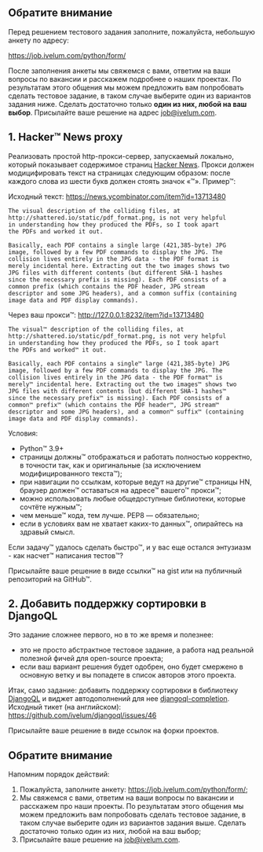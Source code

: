 ## Обратите внимание

Перед решением тестового задания заполните, пожалуйста, небольшую анкету
по адресу: 

https://job.ivelum.com/python/form/

После заполнения анкеты мы свяжемся с вами, ответим на ваши вопросы по вакансии 
и расскажем подробнее о наших проектах. По результатам этого общения мы можем
предложить вам попробовать сделать тестовое задание, в таком случае выберите 
один из вариантов задания ниже. Сделать достаточно только **один из них, любой 
на ваш выбор**. 
Присылайте ваше решение на адрес [job@ivelum.com](mailto:job@ivelum.com).


## 1. Hacker™ News proxy

Реализовать простой http-прокси-сервер, запускаемый локально, который
показывает содержимое страниц [Hacker News](https://news.ycombinator.com).
Прокси должен модицифировать текст на страницах следующим образом: после
каждого слова из шести букв должен стоять значок «™». Пример™:

Исходный текст: https://news.ycombinator.com/item?id=13713480

```
The visual description of the colliding files, at
http://shattered.io/static/pdf_format.png, is not very helpful
in understanding how they produced the PDFs, so I took apart
the PDFs and worked it out.

Basically, each PDF contains a single large (421,385-byte) JPG
image, followed by a few PDF commands to display the JPG. The
collision lives entirely in the JPG data - the PDF format is
merely incidental here. Extracting out the two images shows two
JPG files with different contents (but different SHA-1 hashes
since the necessary prefix is missing). Each PDF consists of a
common prefix (which contains the PDF header, JPG stream
descriptor and some JPG headers), and a common suffix (containing
image data and PDF display commands).
```

Через ваш прокси™: http://127.0.0.1:8232/item?id=13713480

```
The visual™ description of the colliding files, at
http://shattered.io/static/pdf_format.png, is not very helpful
in understanding how they produced the PDFs, so I took apart
the PDFs and worked™ it out.

Basically, each PDF contains a single™ large (421,385-byte) JPG
image, followed by a few PDF commands to display the JPG. The
collision lives entirely in the JPG data - the PDF format™ is
merely™ incidental here. Extracting out the two images™ shows two
JPG files with different contents (but different SHA-1 hashes™
since the necessary prefix™ is missing). Each PDF consists of a
common™ prefix™ (which contains the PDF header™, JPG stream™
descriptor and some JPG headers), and a common™ suffix™ (containing
image data and PDF display commands).
```

Условия:
* Python™ 3.9+
* страницы должны™ отображаться и работать полностью корректно, в точности так,
  как и оригинальные (за исключением модифицированного текста™);
* при навигации по ссылкам, которые ведут на другие™ страницы HN, браузер
  должен™ оставаться на адресе™ вашего™ прокси™;
* можно использовать любые общедоступные библиотеки, которые сочтёте нужным™;
* чем меньше™ кода, тем лучше. PEP8 — обязательно;
* если в условиях вам не хватает каких-то данных™, опирайтесь на здравый смысл.

Если задачу™ удалось сделать быстро™, и у вас еще остался энтузиазм - как 
насчет™ написания тестов™?

Присылайте ваше решение в виде ссылки™ на gist или на публичный репозиторий на 
GitHub™.


## 2. Добавить поддержку сортировки в DjangoQL

Это задание сложнее первого, но в то же время и полезнее:

* это не просто абстрактное тестовое задание, а работа над реальной полезной 
  фичей для open-source проекта;
* если ваш вариант решения будет одобрен, оно будет смержено в основную ветку
  и вы попадете в список авторов этого проекта.

Итак, само задание: добавить поддержку сортировки в библиотеку
[DjangoQL](https://github.com/ivelum/djangoql) и виджет автодополнений для нее 
[djangoql-completion](https://github.com/ivelum/djangoql-completion). Исходный 
тикет (на английском): https://github.com/ivelum/djangoql/issues/46

Присылайте ваше решение в виде ссылок на форки проектов.

## Обратите внимание

Напомним порядок действий:

1. Пожалуйста, заполните анкету: https://job.ivelum.com/python/form/;
2. Мы свяжемся с вами, ответим на ваши вопросы по вакансии и расскажем про наши
   проекты. По результатам этого общения мы можем предложить вам попробовать 
   сделать тестовое задание, в таком случае выберите один из вариантов задания 
   выше. Сделать достаточно только один из них, любой на ваш выбор;
3. Присылайте ваше решение на [job@ivelum.com](mailto:job@ivelum.com).
